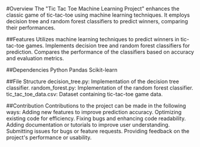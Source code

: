 #Overview
The "Tic Tac Toe Machine Learning Project" enhances the classic game of tic-tac-toe using machine learning techniques. It employs decision tree and random forest classifiers to predict winners, comparing their performances.

##Features
Utilizes machine learning techniques to predict winners in tic-tac-toe games.
Implements decision tree and random forest classifiers for prediction.
Compares the performance of the classifiers based on accuracy and evaluation metrics.

##Dependencies
Python
Pandas
Scikit-learn

##File Structure
decision_tree.py: Implementation of the decision tree classifier.
random_forest.py: Implementation of the random forest classifier.
tic_tac_toe_data.csv: Dataset containing tic-tac-toe game data.

##Contribution
Contributions to the project can be made in the following ways:
Adding new features to improve prediction accuracy.
Optimizing existing code for efficiency.
Fixing bugs and enhancing code readability.
Adding documentation or tutorials to improve user understanding.
Submitting issues for bugs or feature requests.
Providing feedback on the project's performance or usability.
